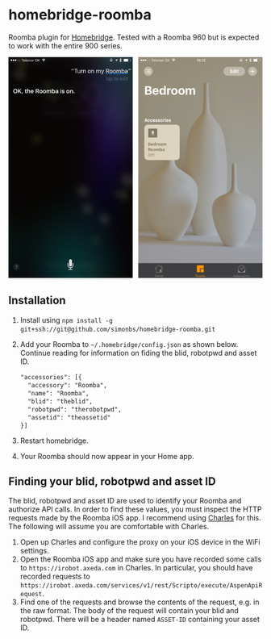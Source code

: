# homebridge-roomba

Roomba plugin for [Homebridge](https://github.com/nfarina/homebridge). Tested with a Roomba 960 but is expected to work with the entire 900 series.

![Screenshots](https://raw.githubusercontent.com/simonbs/homebridge-roomba/master/screenshots.png)

## Installation

1. Install using `npm install -g git+ssh://git@github.com/simonbs/homebridge-roomba.git `
2. Add your Roomba to `~/.homebridge/config.json` as shown below. Continue reading for information on fiding the blid, robotpwd and asset ID.

    ```
    "accessories": [{
      "accessory": "Roomba",
      "name": "Roomba",
      "blid": "theblid",
      "robotpwd": "therobotpwd",
      "assetid": "theassetid"
    }]
    ```
    
3. Restart homebridge.
4. Your Roomba should now appear in your Home app.

## Finding your blid, robotpwd and asset ID

The blid, robotpwd and asset ID are used to identify your Roomba and authorize API calls. In order to find these values, you must inspect the HTTP requests made by the Roomba iOS app.
I recommend using [Charles](https://www.charlesproxy.com) for this. The following will assume you are comfortable with Charles.

1. Open up Charles and configure the proxy on your iOS device in the WiFi settings.
2. Open the Roomba iOS app and make sure you have recorded some calls to `https://irobot.axeda.com` in Charles. In particular, you should have recorded requests to `https://irobot.axeda.com/services/v1/rest/Scripto/execute/AspenApiRequest`.
3. Find one of the requests and browse the contents of the request, e.g. in the raw format. The body of the request will contain your blid and robotpwd. There will be a header named `ASSET-ID` containing your asset ID.

